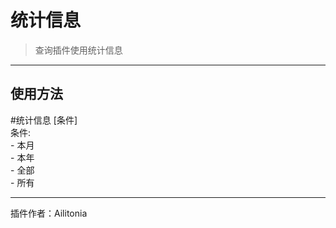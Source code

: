 # 统计信息
> 查询插件使用统计信息

---
## 使用方法
\#统计信息 [条件]<br/>
条件:<br/>
\- 本月<br/>
\- 本年<br/>
\- 全部<br/>
\- 所有<br/>

---
插件作者：Ailitonia